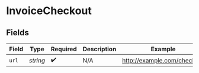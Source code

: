 # InvoiceCheckout


## Fields

| Field                       | Type                        | Required                    | Description                 | Example                     |
| --------------------------- | --------------------------- | --------------------------- | --------------------------- | --------------------------- |
| `url`                       | *string*                    | :heavy_check_mark:          | N/A                         | http://example.com/checkout |